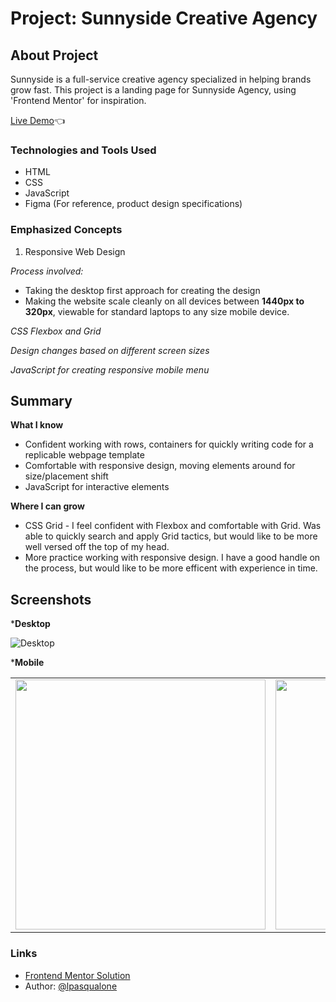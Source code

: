 
# Project: Sunnyside Creative Agency

## **About Project**

Sunnyside is a full-service creative agency specialized in helping brands grow fast. This project is a landing page for Sunnyside Agency, using 'Frontend Mentor' for inspiration.

[Live Demo](https://lpasqualone.github.io/sunnyside-agency-landing-page/)👈

### **Technologies and Tools Used**

* HTML
* CSS
* JavaScript
* Figma (For reference, product design specifications)

### **Emphasized Concepts**

1. Responsive Web Design

*Process involved:*
  - Taking the desktop first approach for creating the design
  - Making the website scale cleanly on all devices between **1440px to 320px**, viewable for standard laptops to any size mobile device.

*CSS Flexbox and Grid*

*Design changes based on different screen sizes*

*JavaScript for creating responsive mobile menu*
<br>

## **Summary**

**What I know**
* Confident working with rows, containers for quickly writing code for a replicable webpage template
* Comfortable with responsive design, moving elements around for size/placement shift
* JavaScript for interactive elements

**Where I can grow**
* CSS Grid - I feel confident with Flexbox and comfortable with Grid. Was able to quickly search and apply Grid tactics, but would like to be more well versed off the top of my head.
* More practice working with responsive design. I have a good handle on the process, but would like to be more efficent with experience in time.

## **Screenshots**

***Desktop**<br>

![Desktop](Sunnyside-Screenshot-Desktop.png)

***Mobile**

<table>
  <tr>
    <td><img src="Sunnyside-Screenshot-MobileMenu.png" width="400"/></td>
    <td><img src="Sunnyside-Screenshot-Mobile.png" width="400"/></td>
  </tr>
 </table>

 

### Links

- [Frontend Mentor Solution](https://www.frontendmentor.io/solutions/sunnyside-agency-landing-page-RjNeWXbeb)
- Author: [@lpasqualone](https://www.frontendmentor.io/profile/lpasqualone)
